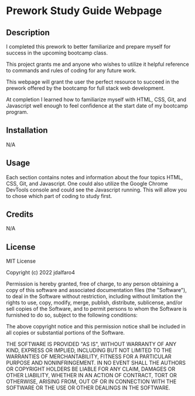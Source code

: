 # Prework Study Guide Webpage

## Description
I completed this prework to better familiarize and prepare myself for success in the upcoming bootcamp class.

This project grants me and anyone who wishes to utilize it helpful reference to commands and rules of coding for any future work.

This webpage will grant the user the perfect resource to succeed in the prework offered by the bootcamp for full stack web development.

At completion I learned how to familiarize myself with HTML, CSS, Git, and Javascript well enough to feel confidence at the start date of my bootcamp program.

## Installation

N/A

## Usage

Each section contains notes and information about the four topics HTML, CSS, Git, and Javascript. One could also utilize the Google Chrome DevTools console and could see the Javascript running. This will allow you to chose which part of coding to study first. 

## Credits

N/A

## License

MIT License

Copyright (c) 2022 jdalfaro4

Permission is hereby granted, free of charge, to any person obtaining a copy
of this software and associated documentation files (the "Software"), to deal
in the Software without restriction, including without limitation the rights
to use, copy, modify, merge, publish, distribute, sublicense, and/or sell
copies of the Software, and to permit persons to whom the Software is
furnished to do so, subject to the following conditions:

The above copyright notice and this permission notice shall be included in all
copies or substantial portions of the Software.

THE SOFTWARE IS PROVIDED "AS IS", WITHOUT WARRANTY OF ANY KIND, EXPRESS OR
IMPLIED, INCLUDING BUT NOT LIMITED TO THE WARRANTIES OF MERCHANTABILITY,
FITNESS FOR A PARTICULAR PURPOSE AND NONINFRINGEMENT. IN NO EVENT SHALL THE
AUTHORS OR COPYRIGHT HOLDERS BE LIABLE FOR ANY CLAIM, DAMAGES OR OTHER
LIABILITY, WHETHER IN AN ACTION OF CONTRACT, TORT OR OTHERWISE, ARISING FROM,
OUT OF OR IN CONNECTION WITH THE SOFTWARE OR THE USE OR OTHER DEALINGS IN THE
SOFTWARE.
